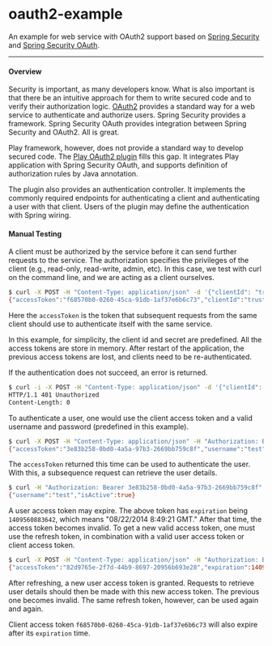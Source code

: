 oauth2-example
=========

An example for web service with OAuth2 support based on [Spring Security](http://projects.spring.io/spring-security/) and [Spring Security OAuth](http://projects.spring.io/spring-security-oauth/).

---

#### Overview

Security is important, as many developers know. What is also important is that there be an intuitive approach for them to write secured code and to verify their authorization logic. [OAuth2](http://oauth.net/2/) provides a standard way for a web service to authenticate and authorize users. Spring Security provides a framework. Spring Security OAuth provides integration between Spring Security and OAuth2. All is great.

Play framework, however, does not provide a standard way to develop secured code. The [Play OAuth2 plugin](https://github.com/tfeng/play-plugins/tree/master/plugins/oauth2) fills this gap. It integrates Play application with Spring Security OAuth, and supports definition of authorization rules by Java annotation.

The plugin also provides an authentication controller. It implements the commonly required endpoints for authenticating a client and authenticating a user with that client. Users of the plugin may define the authentication with Spring wiring.

#### Manual Testing

A client must be authorized by the service before it can send further requests to the service. The authorization specifies the privileges of the client (e.g., read-only, read-write, admin, etc). In this case, we test with curl on the command line, and we are acting as a client ourselves.

```bash
$ curl -X POST -H "Content-Type: application/json" -d '{"clientId": "trusted-client", "clientSecret": "trusted-client-password"}' http://localhost:9000/client/authenticate
{"accessToken":"f68570b0-0260-45ca-91db-1af37e6b6c73","clientId":"trusted-client","expiration":1409560020626}
```

Here the ```accessToken``` is the token that subsequent requests from the same client should use to authenticate itself with the same service.

In this example, for simplicity, the client id and secret are predefined. All the access tokens are store in memory. After restart of the application, the previous access tokens are lost, and clients need to be re-authenticated.

If the authentication does not succeed, an error is returned.

```bash
$ curl -i -X POST -H "Content-Type: application/json" -d '{"clientId": "trusted-client", "clientSecret": "wrong-trusted-client-password"}' http://localhost:9000/client/authenticate
HTTP/1.1 401 Unauthorized
Content-Length: 0
```

To authenticate a user, one would use the client access token and a valid username and password (predefined in this example).

```bash
$ curl -X POST -H "Content-Type: application/json" -H "Authorization: Bearer f68570b0-0260-45ca-91db-1af37e6b6c73" -d '{"username": "test", "password": "password"}' http://localhost:9000/user/authenticate
{"accessToken":"3e83b258-0bd0-4a5a-97b3-2669bb759c8f","username":"test","expiration":1409560883642,"refreshToken":"f5feb12c-6a00-4a9b-83d5-1a19b19b0d50"}
```

The ```accessToken``` returned this time can be used to authenticate the user. With this, a subsequence request can retrieve the user details.

```bash
$ curl -H "Authorization: Bearer 3e83b258-0bd0-4a5a-97b3-2669bb759c8f" http://localhost:9000/user/get
{"username":"test","isActive":true}
```

A user access token may expire. The above token has ```expiration``` being ```1409560883642```, which means "08/22/2014 8:49:21 GMT." After that time, the access token becomes invalid. To get a new valid access token, one must use the refresh token, in combination with a valid user access token or client access token.

```bash
$ curl -X POST -H "Content-Type: application/json" -H "Authorization: Bearer 3e83b258-0bd0-4a5a-97b3-2669bb759c8f" -d '{"refreshToken": "f5feb12c-6a00-4a9b-83d5-1a19b19b0d50"}' http://localhost:9000/user/refresh
{"accessToken":"82d9765e-2f7d-44b9-8697-20956b693e28","expiration":1409561622130,"refreshToken":"f5feb12c-6a00-4a9b-83d5-1a19b19b0d50"}
```

After refreshing, a new user access token is granted. Requests to retrieve user details should then be made with this new access token. The previous one becomes invalid. The same refresh token, however, can be used again and again.

Client access token ```f68570b0-0260-45ca-91db-1af37e6b6c73``` will also expire after its ```expiration``` time.
